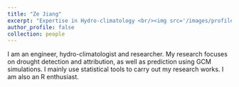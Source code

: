 ```yaml
---
title: "Ze Jiang"
excerpt: "Expertise in Hydro-climatology <br/><img src='/images/profile.gif'>"
author_profile: false
collection: people
---
```


I am an engineer, hydro-climatologist and researcher. My research focuses on drought detection and attribution, as well as prediction using GCM simulations. I mainly use statistical tools to carry out my research works. I am also an R enthusiast. 
